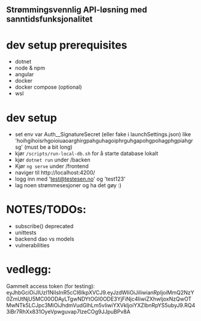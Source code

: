 
## Strømmingsvennlig API-løsning med sanntidsfunksjonalitet

# dev setup prerequisites
- dotnet
- node & npm
- angular
- docker
- docker compose (optional)
- wsl

# dev setup
- set env var Auth__SignatureSecret (eller fake i launchSettings.json)
  like 'hoihgihoisrhgoioiuaoarghirgpahguhagoiphrguhgapohgpohagphgpiahgrsg' (must be a bit long)
- kjør `/scripts/run-local-db.sh` for å starte database lokalt
- kjør `dotnet run` under /backen
- Kjør `ng serve` under /frontend
- naviger til http://localhost:4200/
- logg inn med 'test@testesen.no' og 'test123'
- lag noen strømmesesjoner og ha det gøy :)


# NOTES/TODOs:
- subscribe() deprecated
- unittests
- backend dao vs models
- vulnerabilities


# vedlegg:
Gammelt access token (for testing):
eyJhbGciOiJIUzI1NiIsInR5cCI6IkpXVCJ9.eyJzdWIiOiJiIiwianRpIjoiMmQ2NzY0ZmUtNjU5MC00ODAyLTgwNDYtOGI0ODE3YjFiNjc4IiwiZXhwIjoxNzQwOTMwNTk5LCJpc3MiOiJhdmVudGlhLm5vIiwiYXVkIjoiYXZlbnRpYS5ubyJ9.RQ43iBr7RhXx831OyeVpwguvap7IzeCOg9JJpuBPv8A